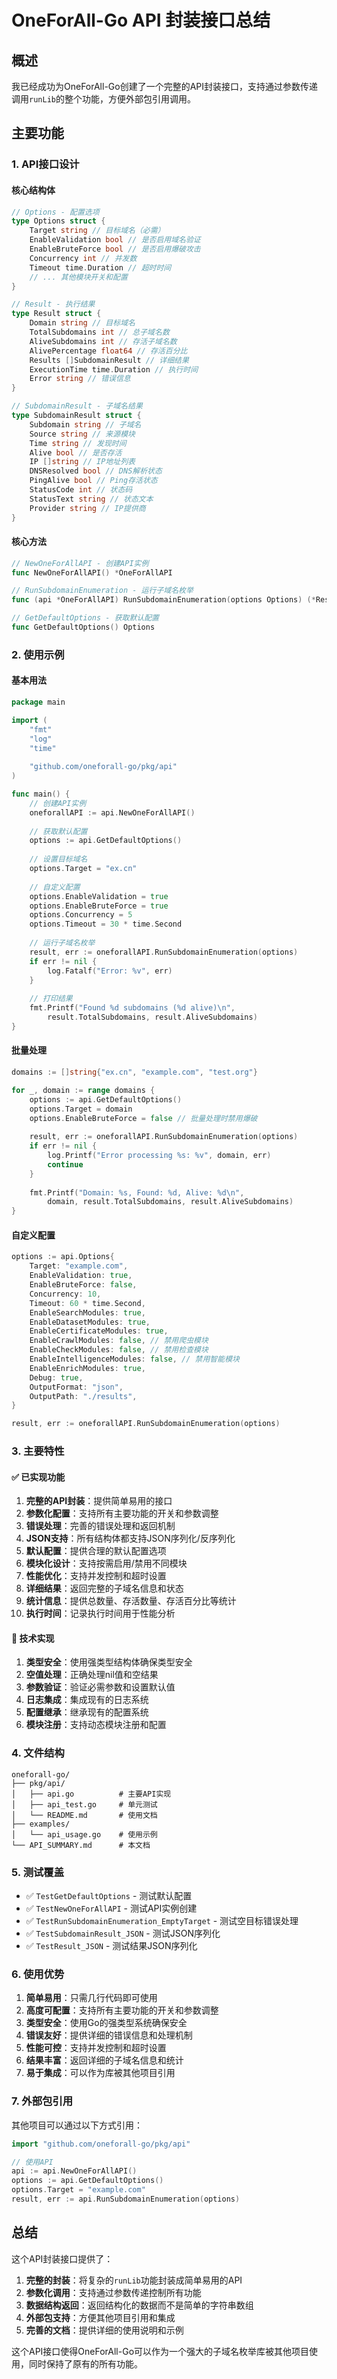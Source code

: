 # OneForAll-Go API 封装接口总结

## 概述

我已经成功为OneForAll-Go创建了一个完整的API封装接口，支持通过参数传递调用`runLib`的整个功能，方便外部包引用调用。

## 主要功能

### 1. API接口设计

#### 核心结构体

```go
// Options - 配置选项
type Options struct {
    Target string // 目标域名（必需）
    EnableValidation bool // 是否启用域名验证
    EnableBruteForce bool // 是否启用爆破攻击
    Concurrency int // 并发数
    Timeout time.Duration // 超时时间
    // ... 其他模块开关和配置
}

// Result - 执行结果
type Result struct {
    Domain string // 目标域名
    TotalSubdomains int // 总子域名数
    AliveSubdomains int // 存活子域名数
    AlivePercentage float64 // 存活百分比
    Results []SubdomainResult // 详细结果
    ExecutionTime time.Duration // 执行时间
    Error string // 错误信息
}

// SubdomainResult - 子域名结果
type SubdomainResult struct {
    Subdomain string // 子域名
    Source string // 来源模块
    Time string // 发现时间
    Alive bool // 是否存活
    IP []string // IP地址列表
    DNSResolved bool // DNS解析状态
    PingAlive bool // Ping存活状态
    StatusCode int // 状态码
    StatusText string // 状态文本
    Provider string // IP提供商
}
```

#### 核心方法

```go
// NewOneForAllAPI - 创建API实例
func NewOneForAllAPI() *OneForAllAPI

// RunSubdomainEnumeration - 运行子域名枚举
func (api *OneForAllAPI) RunSubdomainEnumeration(options Options) (*Result, error)

// GetDefaultOptions - 获取默认配置
func GetDefaultOptions() Options
```

### 2. 使用示例

#### 基本用法

```go
package main

import (
    "fmt"
    "log"
    "time"
    
    "github.com/oneforall-go/pkg/api"
)

func main() {
    // 创建API实例
    oneforallAPI := api.NewOneForAllAPI()
    
    // 获取默认配置
    options := api.GetDefaultOptions()
    
    // 设置目标域名
    options.Target = "ex.cn"
    
    // 自定义配置
    options.EnableValidation = true
    options.EnableBruteForce = true
    options.Concurrency = 5
    options.Timeout = 30 * time.Second
    
    // 运行子域名枚举
    result, err := oneforallAPI.RunSubdomainEnumeration(options)
    if err != nil {
        log.Fatalf("Error: %v", err)
    }
    
    // 打印结果
    fmt.Printf("Found %d subdomains (%d alive)\n", 
        result.TotalSubdomains, result.AliveSubdomains)
}
```

#### 批量处理

```go
domains := []string{"ex.cn", "example.com", "test.org"}

for _, domain := range domains {
    options := api.GetDefaultOptions()
    options.Target = domain
    options.EnableBruteForce = false // 批量处理时禁用爆破
    
    result, err := oneforallAPI.RunSubdomainEnumeration(options)
    if err != nil {
        log.Printf("Error processing %s: %v", domain, err)
        continue
    }
    
    fmt.Printf("Domain: %s, Found: %d, Alive: %d\n", 
        domain, result.TotalSubdomains, result.AliveSubdomains)
}
```

#### 自定义配置

```go
options := api.Options{
    Target: "example.com",
    EnableValidation: true,
    EnableBruteForce: false,
    Concurrency: 10,
    Timeout: 60 * time.Second,
    EnableSearchModules: true,
    EnableDatasetModules: true,
    EnableCertificateModules: true,
    EnableCrawlModules: false, // 禁用爬虫模块
    EnableCheckModules: false, // 禁用检查模块
    EnableIntelligenceModules: false, // 禁用智能模块
    EnableEnrichModules: true,
    Debug: true,
    OutputFormat: "json",
    OutputPath: "./results",
}

result, err := oneforallAPI.RunSubdomainEnumeration(options)
```

### 3. 主要特性

#### ✅ 已实现功能

1. **完整的API封装**：提供简单易用的接口
2. **参数化配置**：支持所有主要功能的开关和参数调整
3. **错误处理**：完善的错误处理和返回机制
4. **JSON支持**：所有结构体都支持JSON序列化/反序列化
5. **默认配置**：提供合理的默认配置选项
6. **模块化设计**：支持按需启用/禁用不同模块
7. **性能优化**：支持并发控制和超时设置
8. **详细结果**：返回完整的子域名信息和状态
9. **统计信息**：提供总数量、存活数量、存活百分比等统计
10. **执行时间**：记录执行时间用于性能分析

#### 🔧 技术实现

1. **类型安全**：使用强类型结构体确保类型安全
2. **空值处理**：正确处理nil值和空结果
3. **参数验证**：验证必需参数和设置默认值
4. **日志集成**：集成现有的日志系统
5. **配置继承**：继承现有的配置系统
6. **模块注册**：支持动态模块注册和配置

### 4. 文件结构

```
oneforall-go/
├── pkg/api/
│   ├── api.go          # 主要API实现
│   ├── api_test.go     # 单元测试
│   └── README.md       # 使用文档
├── examples/
│   └── api_usage.go    # 使用示例
└── API_SUMMARY.md      # 本文档
```

### 5. 测试覆盖

- ✅ `TestGetDefaultOptions` - 测试默认配置
- ✅ `TestNewOneForAllAPI` - 测试API实例创建
- ✅ `TestRunSubdomainEnumeration_EmptyTarget` - 测试空目标错误处理
- ✅ `TestSubdomainResult_JSON` - 测试JSON序列化
- ✅ `TestResult_JSON` - 测试结果JSON序列化

### 6. 使用优势

1. **简单易用**：只需几行代码即可使用
2. **高度可配置**：支持所有主要功能的开关和参数调整
3. **类型安全**：使用Go的强类型系统确保安全
4. **错误友好**：提供详细的错误信息和处理机制
5. **性能可控**：支持并发控制和超时设置
6. **结果丰富**：返回详细的子域名信息和统计
7. **易于集成**：可以作为库被其他项目引用

### 7. 外部包引用

其他项目可以通过以下方式引用：

```go
import "github.com/oneforall-go/pkg/api"

// 使用API
api := api.NewOneForAllAPI()
options := api.GetDefaultOptions()
options.Target = "example.com"
result, err := api.RunSubdomainEnumeration(options)
```

## 总结

这个API封装接口提供了：

1. **完整的封装**：将复杂的`runLib`功能封装成简单易用的API
2. **参数化调用**：支持通过参数传递控制所有功能
3. **数据结构返回**：返回结构化的数据而不是简单的字符串数组
4. **外部包支持**：方便其他项目引用和集成
5. **完善的文档**：提供详细的使用说明和示例

这个API接口使得OneForAll-Go可以作为一个强大的子域名枚举库被其他项目使用，同时保持了原有的所有功能。 